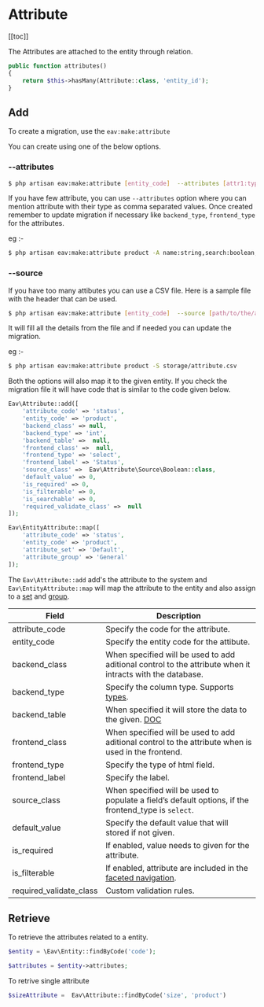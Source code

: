# Attribute

[[toc]]

The Attributes are attached to the entity through relation.

```php
public function attributes()
{
    return $this->hasMany(Attribute::class, 'entity_id');
}
```

## Add

To create a migration, use the `eav:make:attribute`

You can create using one of the below options.

### --attributes

```bash
$ php artisan eav:make:attribute [entity_code]  --attributes [attr1:type,attr:type,...]
```

If you have few attribute, you can use `--attributes` option where you can mention attribute with their type as comma separated values. Once created remember to update migration if necessary like `backend_type`, `frontend_type` for the attributes.

eg :- 

```bash
$ php artisan eav:make:attribute product -A name:string,search:boolean,description:text 
```

### --source

If you have too many attibutes you can use a CSV file. <a :href="$withBase('/assets/attribute.csv')">Here</a> is a sample file with the header that can be used.

```bash
$ php artisan eav:make:attribute [entity_code]  --source [path/to/the/attribute.csv]
```
It will fill all the details from the file and if needed you can update the migration.

eg :-

```bash
$ php artisan eav:make:attribute product -S storage/attribute.csv
```


Both the options will also map it to the given entity. If you check the migration file it will have code that is similar to the code given below.

```php
Eav\Attribute::add([
    'attribute_code' => 'status',
    'entity_code' => 'product',
    'backend_class' => null,
    'backend_type' => 'int',
    'backend_table' =>  null,
    'frontend_class' =>  null,
    'frontend_type' => 'select',
    'frontend_label' => 'Status',
    'source_class' =>  Eav\Attribute\Source\Boolean::class,
    'default_value' => 0,
    'is_required' => 0,
    'is_filterable' => 0,
    'is_searchable' => 0,
    'required_validate_class' =>  null
]);

Eav\EntityAttribute::map([
    'attribute_code' => 'status',
    'entity_code' => 'product',
    'attribute_set' => 'Default',
    'attribute_group' => 'General'
]);
```

The `Eav\Attribute::add` add's the attribute to the system and `Eav\EntityAttribute::map` will map the attribute to the entity and also assign to a [set](attribute-set.html) and [group](attribute-group.html).


| Field | Description |
| ------| ------- |
| attribute_code| Specify the code for the attribute.|
| entity_code| Specify the entity code for the attibute.|
| backend_class| When specified will be used to add aditional control to the attribute when it intracts with the database.|
| backend_type| Specify the column type. Supports [types](../configuration.html#field-types).|
| backend_table| When specified it will store the data to the given. [DOC](../custom-table.html)|
| frontend_class| When specified will be used to add aditional control to the attribute when is used in the frontend.|
| frontend_type| Specify the type of html field.|
| frontend_label| Specify the label.|
| source_class|  When specified will be used to populate a field’s default options, if the frontend_type is `select`.|
| default_value| Specify the default value that will stored if not given.|
| is_required| If enabled, value needs to given for the attribute.|
| is_filterable| If enabled, attribute are included in the [faceted navigation](../facet.html).|
| required_validate_class| Custom validation rules.|


## Retrieve

To retrieve the attributes related to a entity.

```php
$entity = \Eav\Entity::findByCode('code');

$attributes = $entity->attributes;
```

To retrive single attribute 

```php
$sizeAttribute =  Eav\Attribute::findByCode('size', 'product')
```